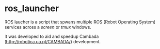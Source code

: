 # ros_launcher

ROS laucher is a script that spwans multiple ROS (Robot Operating System) services across a *screen* or *tmux* windows.

It was developed to aid and speedup Cambada (http://robotica.ua.pt/CAMBADA/) development.
